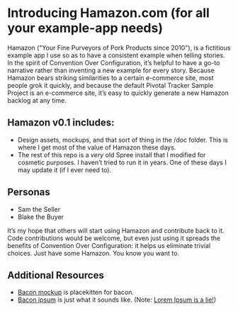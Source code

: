 # Introducing Hamazon.com (for all your example-app needs)

Hamazon ("Your Fine Purveyors of Pork Products since 2010"), is a fictitious example app I use so as to have a consistent example when telling stories. In the spirit of Convention Over Configuration, it&#8217;s helpful to have a go-to narrative rather than inventing a new example for every story. Because Hamazon bears striking similarities to a certain e-commerce site, most people grok it quickly, and because the default Pivotal Tracker Sample Project is an e-commerce site, it&#8217;s easy to quickly generate a new Hamazon backlog at any time.

## Hamazon v0.1 includes:

- Design assets, mockups, and that sort of thing in the /doc folder. This is where I get most of the value of Hamazon these days.</li>
- The rest of this repo is a <em>very</em> old Spree install that I modified for cosmetic purposes. I haven&#8217;t tried to run it in years. One of these days I may update it (if I ever need to).
 
## Personas

- Sam the Seller
- Blake the Buyer

It&#8217;s my hope that others will start using Hamazon and contribute back to it. Code contributions would be welcome, but even just using it spreads the benefits of Convention Over Configuration: it helps us eliminate trivial choices. Just have some Hamazon. You know you want to.

## Additional Resources

- [Bacon mockup](http://baconmockup.com/) is placekitten for bacon.
- [Bacon ipsum](http://baconipsum.com/) is just what it sounds like. (Note: [Lorem Ipsum is a lie!](https://twitter.com/jonathanpberger/status/753960310164353024))
